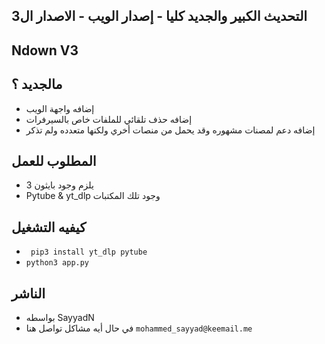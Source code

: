 ## التحديث الكبير والجديد كليا - إصدار الويب - الاصدار ال3
## Ndown V3

## مالجديد ؟
- إضافه واجهة الويب
- إضافه حذف تلقائي للملفات خاص بالسيرفرات
- إضافه دعم لمصنات مشهوره وقد يحمل من منصات أخري ولكنها متعدده ولم تذكر

## المطلوب للعمل 
- يلزم وجود بايثون 3 
- Pytube & yt_dlp وجود تلك المكتبات

## كيفيه التشغيل
- ``` pip3 install yt_dlp pytube```
- ```python3 app.py ```

## الناشر
- بواسطه SayyadN
- في حال أيه مشاكل تواصل هنا `mohammed_sayyad@keemail.me`
